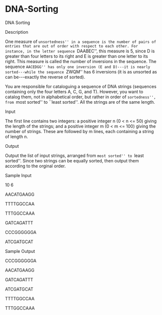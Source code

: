 # DNA-Sorting

DNA Sorting

Description

One measure of ``unsortedness'' in a sequence is the number of pairs of entries that are out of order with respect to each other. For instance, in the letter sequence ``DAABEC'', this measure is 5, since D is greater than four letters to its right and E is greater than one letter to its right. This measure is called the number of inversions in the sequence. The sequence ``AACEDGG'' has only one inversion (E and D)---it is nearly sorted---while the sequence ``ZWQM'' has 6 inversions (it is as unsorted as can be---exactly the reverse of sorted). 

You are responsible for cataloguing a sequence of DNA strings (sequences containing only the four letters A, C, G, and T). However, you want to catalog them, not in alphabetical order, but rather in order of ``sortedness'', from ``most sorted'' to ``least sorted''. All the strings are of the same length. 


Input

The first line contains two integers: a positive integer n (0 < n <= 50) giving the length of the strings; and a positive integer m (0 < m <= 100) giving the number of strings. These are followed by m lines, each containing a string of length n.

Output

Output the list of input strings, arranged from ``most sorted'' to ``least sorted''. Since two strings can be equally sorted, then output them according to the orginal order.

Sample Input

10 6

AACATGAAGG

TTTTGGCCAA

TTTGGCCAAA

GATCAGATTT

CCCGGGGGGA

ATCGATGCAT

Sample Output

CCCGGGGGGA

AACATGAAGG

GATCAGATTT

ATCGATGCAT

TTTTGGCCAA

TTTGGCCAAA

